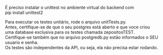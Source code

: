 É preciso instalar o unittest no ambiente virtual do backend com<br>
pip install unittest2 

Para executar os testes unitário, rode o arquivo unitTests.py.<br>
Antes, certifique-se de que o seu postgres está aberto e que voce criou uma database exclusiva para os testes chamada zepositosTEST.<br>
Certifique-se também que no arquivo postgredb.py estão informados o SEU usuario e senha. <br>
Os testes são independentes da API, ou seja, ela não precisa estar rodando.
